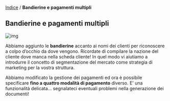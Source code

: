 [Indice](index.html) / **Bandierine e pagamenti multipli**

## Bandierine e pagamenti multipli 

 ![img](https://blog.quovai.com/wp-content/uploads/2020/01/bandierine-300x60.png)

Abbiamo aggiunto le **bandierine** accanto ai nomi dei clienti per riconoscere a colpo d’occhio da dove vengono. Ricordate di compilare la nazione del cliente dove manca nella scheda cliente! In quel modo vi aiutiamo a introdurre il concetto di segmentazione del mercato come strategia di marketing per la vostra struttura.

Abbiamo modificato la gestione dei pagamenti ed ora è possibile specificare **fino a quattro modalità di pagamento** diverso. E’ una funzionalità delicata… segnalateci eventuali problemi nella generazione dei documenti!